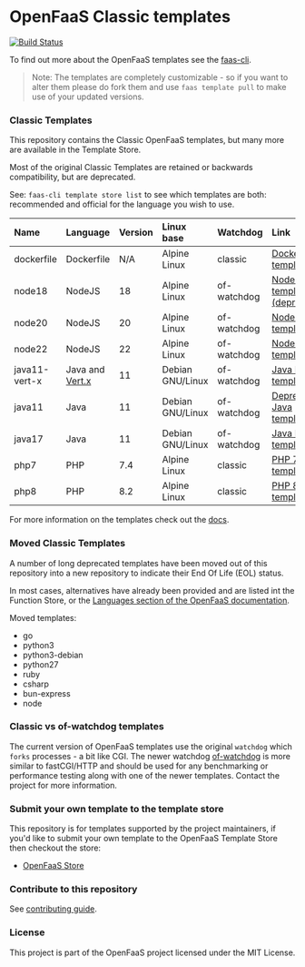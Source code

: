 # OpenFaaS Classic templates

[![Build Status](https://github.com/openfaas/templates/workflows/ci-only/badge.svg?branch=master)](https://github.com/openfaas/templates/actions)

To find out more about the OpenFaaS templates see the [faas-cli](https://github.com/openfaas/faas-cli).

> Note: The templates are completely customizable - so if you want to alter them please do fork them and use `faas template pull` to make use of your updated versions.

### Classic Templates

This repository contains the Classic OpenFaaS templates, but many more are available in the Template Store.

Most of the original Classic Templates are retained or backwards compatibility, but are deprecated.

See: `faas-cli template store list` to see which templates are both: recommended and official for the language you wish to use.

| Name | Language | Version | Linux base | Watchdog | Link
|:-----|:---------|:--------|:-----------|:---------|:----
| dockerfile | Dockerfile | N/A | Alpine Linux | classic | [Dockerfile template](https://github.com/openfaas/templates/tree/master/template/dockerfile)
| node18 | NodeJS | 18 | Alpine Linux | of-watchdog | [NodeJS template (deprecated)](https://github.com/openfaas/templates/tree/master/template/node18)
| node20 | NodeJS | 20 | Alpine Linux | of-watchdog | [NodeJS template](https://github.com/openfaas/templates/tree/master/template/node20)
| node22 | NodeJS | 22 | Alpine Linux | of-watchdog | [NodeJS template](https://github.com/openfaas/templates/tree/master/template/node22)
| java11-vert-x | Java and [Vert.x](https://vertx.io/) | 11 | Debian GNU/Linux | of-watchdog | [Java LTS template](https://github.com/openfaas/templates/tree/master/template/java11-vert-x)
| java11 | Java | 11 | Debian GNU/Linux | of-watchdog | [Deprecated Java template](https://github.com/openfaas/templates/tree/master/template/java11)
| java17 | Java | 11 | Debian GNU/Linux | of-watchdog | [Java LTS template](https://github.com/openfaas/templates/tree/master/template/java17)
| php7 | PHP | 7.4 | Alpine Linux | classic | [PHP 7 template](https://github.com/openfaas/templates/tree/master/template/php7)
| php8 | PHP | 8.2 | Alpine Linux | classic | [PHP 8 template](https://github.com/openfaas/templates/tree/master/template/php8)

For more information on the templates check out the [docs](https://docs.openfaas.com/cli/templates/).

### Moved Classic Templates

A number of long deprecated templates have been moved out of this repository into a new repository to indicate their End Of Life (EOL) status.

In most cases, alternatives have already been provided and are listed int the Function Store, or the [Languages section of the OpenFaaS documentation](https://docs.openfaas.com/languages/overview/).

Moved templates:

* go
* python3
* python3-debian
* python27
* ruby
* csharp
* bun-express
* node

### Classic vs of-watchdog templates

The current version of OpenFaaS templates use the original `watchdog` which `forks` processes - a bit like CGI. The newer watchdog [of-watchdog](https://github.com/openfaas/of-watchdog) is more similar to fastCGI/HTTP and should be used for any benchmarking or performance testing along with one of the newer templates. Contact the project for more information.

### Submit your own template to the template store

This repository is for templates supported by the project maintainers, if you'd like to submit your own template to the OpenFaaS Template Store then checkout the store:

* [OpenFaaS Store](https://github.com/openfaas/store/)

### Contribute to this repository

See [contributing guide](https://github.com/openfaas/templates/blob/master/CONTRIBUTING.md).

### License

This project is part of the OpenFaaS project licensed under the MIT License.
